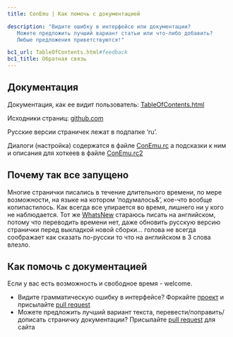 ```yaml
---
title: ConEmu | Как помочь с документацией

description: "Видите ошибку в интерфейсе или документации?
   Можете предложить лучший вариант статьи или что-либо добавить?
   Любые предложения приветствуются!"

bc1_url: TableOfContents.html#feedback
bc1_title: Обратная связь
---
```


<h2 id="documentation">Документация</h2>

Документация, как ее видит пользователь: [TableOfContents.html](TableOfContents.html)

Исходники страниц: [github.com](https://github.com/ConEmu/ConEmu.github.io)

Русские версии страничек лежат в подпапке ‘ru’.

Диалоги (настройка) содержатся в файле
[ConEmu.rc](https://github.com/Maximus5/ConEmu/blob/alpha/src/ConEmu/ConEmu.rc)
а подсказки к ним и описания для хоткеев в файле
[ConEmu.rc2](https://github.com/Maximus5/ConEmu/blob/alpha/src/ConEmu/ConEmu.rc2)


<h2 id="why-it-is-so-hard">Почему так все запущено</h2>

Многие странички писались в течение длительного времени, по мере возможности,
на языке на котором ‘подумалось&’, кое-что вообще копипастилось.
Как всегда все упирается во время, лишнего ни у кого не наблюдается.
Тот же [WhatsNew](Whats_New.html) стараюсь писать на английском,
потому что переводить времени нет, даже обновить русскую версию странички
перед выкладкой новой сборки...
голова не всегда соображает как сказать по-русски то что на английском в 3 слова влезло.


<h2 id="how-to-help">Как помочь с документацией</h2>

Если у вас есть возможность и свободное время - welcome.

  - Видите грамматическую ошибку в интерфейсе? Форкайте [проект](https://github.com/Maximus5/ConEmu) и присылайте [pull request](https://github.com/Maximus5/ConEmu/pulls)
  - Можете предложить лучший вариант текста, перевести/поправить/дописать страничку документации? Присылайте [pull request](https://github.com/ConEmu/ConEmu.github.io/pulls) для сайта

